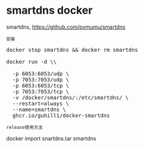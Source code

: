 # smartdns docker

smartdns,
https://github.com/pymumu/smartdns

```
安裝
```
<PRE>
docker stop smartdns && docker rm smartdns
  
docker run -d \\<br>
  -p 6053:6053/udp \
  -p 7053:7053/udp \
  -p 6053:6053/tcp \
  -p 7053:7053/tcp \
  -v /docker/smartdns/:/etc/smartdns/ \
  --restart=always \
  --name=smartdns \
  ghcr.io/guhill1/docker-smartdns
</PRE>
```
release使用方法
```
docker import snartdns.tar smartdns
